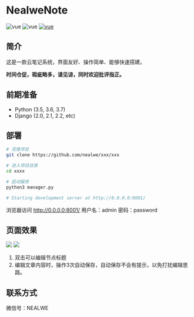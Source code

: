 # NealweNote
<p>
  <a>
    <img src="https://img.shields.io/badge/vue-2.9.6-brightgreen.svg" alt="vue">
  </a>
  <a>
    <img src="https://img.shields.io/badge/python->3.5-brightgreen.svg" alt="vue">
  </a>
  <a href="https://github.com/PanJiaChen/vue-element-admin">
    <img src="https://img.shields.io/badge/vue_element_admin-v4.2.1-brightgreen.svg" alt="vue">
  </a>
 </p>

## 简介

这是一款云笔记系统，界面友好、操作简单、能够快速搭建。

**时间仓促，瑕疵略多，请见谅，同时欢迎批评指正。**

## 前期准备
- Python (3.5, 3.6, 3.7)
- Django (2.0, 2.1, 2.2, etc)

## 部署

```bash
# 克隆项目
git clone https://github.com/nealwe/xxx/xxx

# 进入项目目录
cd xxxx

# 启动服务
python3 manager.py

# Starting development server at http://0.0.0.0:8001/
```
浏览器访问 http://0.0.0.0:8001/
用户名：admin
密码：password


## 页面效果
![](https://github.com/NEALWE/AWD_FrameWork/blob/master/AWD.png)
![](https://github.com/NEALWE/AWD_FrameWork/blob/master/AWD.png)

1. 双击可以编辑节点标题
2. 编辑文章内容时，操作3次自动保存，自动保存不会有提示，以免打扰编辑思路。

## 联系方式
微信号：NEALWE


